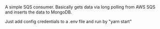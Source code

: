 A simple SQS consumer. Basically gets data via long polling from AWS SQS and inserts the data to MongoDB.

Just add config credentials to a .env file and run by "yarn start"
